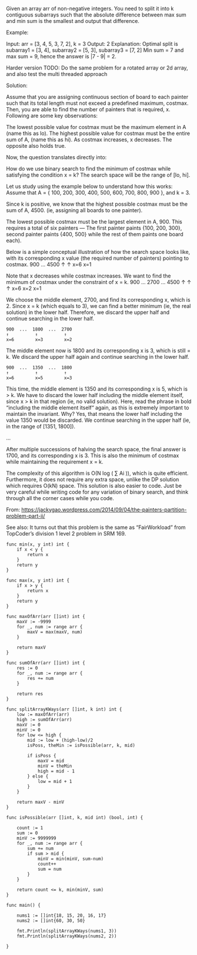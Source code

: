 Given an array arr of non-negative integers. You need to split it into k contiguous subarrays such that the absolute difference between max sum and min sum is the smallest and output that difference.

Example:

Input: arr = [3, 4, 5, 3, 7, 2], k = 3
Output: 2
Explanation: Optimal split is subarray1 = [3, 4], subarray2 = [5, 3], subarray3 = [7, 2]
Min sum = 7 and max sum = 9, hence the answer is |7 - 9| = 2.

Harder version TODO: Do the same problem for a rotated array or 2d array, and also test the multi threaded approach

Solution:

Assume that you are assigning continuous section of board to each painter such that its total length 
must not exceed a predefined maximum, costmax. Then, you are able to find the number of painters 
that is required, x. Following are some key observations:
 
The lowest possible value for costmax must be the maximum element in A (name this as lo).
The highest possible value for costmax must be the entire sum of A, (name this as hi).
As costmax increases, x decreases. The opposite also holds true.
 
Now, the question translates directly into:
 
How do we use binary search to find the minimum of costmax while satisfying the condition x = k? The 
search space will be the range of [lo, hi].
 
Let us study using the example below to understand how this works:
Assume that A = { 100, 200, 300, 400, 500, 600, 700, 800, 900 },
and k = 3.
 
Since k is positive, we know that the highest possible costmax must be the sum of A, 4500. (ie, 
assigning all boards to one painter).
 
The lowest possible costmax must be the largest element in A, 900. This requires a total of six 
painters — The first painter paints {100, 200, 300}, second painter paints {400, 500} while the 
rest of them paints one board each).
 
Below is a simple conceptual illustration of how the search space looks like, with its corresponding 
x value (the required number of painters) pointing to costmax.
900        ...       4500
↑                     ↑
x=6                   x=1
 
Note that x decreases while costmax increases.
We want to find the minimum of costmax under the constraint of x = k.
900  ...  2700  ...  4500
↑          ↑          ↑
x=6        x=2        x=1
 
We choose the middle element, 2700, and find its corresponding x, which is 2.
Since x = k (which equals to 3), we can find a better minimum (ie, the real solution) in the lower half.
Therefore, we discard the upper half and continue searching in the lower half.
```
900  ...  1800  ...  2700
↑          ↑          ↑
x=6        x=3        x=2
```
The middle element now is 1800 and its corresponding x is 3, which is still = k.
We discard the upper half again and continue searching in the lower half.
```
900  ...  1350  ...  1800
↑          ↑          ↑
x=6        x=5        x=3
```
This time, the middle element is 1350 and its corresponding x is 5, which is > k.
We have to discard the lower half including the middle element itself, since x > k in that region (ie, 
no valid solution).
Here, read the phrase in bold “including the middle element itself“ again, as this is extremely important 
to maintain the invariant. Why?
Yes, that means the lower half including the value 1350 would be discarded.
We continue searching in the upper half (ie, in the range of [1351, 1800]).
 
…
 
After multiple successions of halving the search space, the final answer is 1700, and its corresponding
x is 3. This is also the minimum of costmax while maintaining the requirement x = k.
 
The complexity of this algorithm is O(N log ( ∑ Ai )), which is quite efficient. Furthermore, it does 
not require any extra space, unlike the DP solution which requires O(kN) space. This solution is also 
easier to code. Just be very careful while writing code for any variation of binary search, and think 
through all the corner cases while you code.

From:
https://jackygao.wordpress.com/2014/09/04/the-painters-partition-problem-part-ii/

See also:
It turns out that this problem is the same as “FairWorkload” from TopCoder’s division 1 level 2 problem in SRM
169.


```
func min(x, y int) int {
	if x < y {
		return x
	}
	return y
}

func max(x, y int) int {
	if x > y {
		return x
	}
	return y
}

func maxOfArr(arr []int) int {
	maxV := -9999
	for _, num := range arr {
		maxV = max(maxV, num)
	}

	return maxV
}

func sumOfArr(arr []int) int {
	res := 0
	for _, num := range arr {
		res += num
	}

	return res
}

func splitArrayKWays(arr []int, k int) int {
	low := maxOfArr(arr)
	high := sumOfArr(arr)
	maxV := 0
	minV := 0
	for low <= high {
		mid := low + (high-low)/2
		isPoss, theMin := isPossible(arr, k, mid)

		if isPoss {
			maxV = mid
			minV = theMin
			high = mid - 1
		} else {
			low = mid + 1
		}
	}

	return maxV - minV
}

func isPossible(arr []int, k, mid int) (bool, int) {

	count := 1
	sum := 0
	minV := 9999999
	for _, num := range arr {
		sum += num
		if sum > mid {
			minV = min(minV, sum-num)
			count++
			sum = num
		}
	}

	return count <= k, min(minV, sum)
}

func main() {

	nums1 := []int{18, 15, 20, 16, 17}
	nums2 := []int{60, 30, 50}

	fmt.Println(splitArrayKWays(nums1, 3))
	fmt.Println(splitArrayKWays(nums2, 2))

}

```